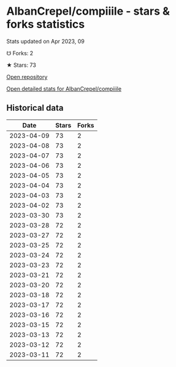 # AlbanCrepel/compiiile - stars & forks statistics

Stats updated on Apr 2023, 09

☋ Forks: 2

★ Stars: 73

[Open repository](https://github.com/AlbanCrepel/compiiile)

[Open detailed stats for AlbanCrepel/compiiile](https://reviewgithub.com/rep/AlbanCrepel/compiiile)

## Historical data
| Date | Stars | Forks |
|------|-------|-------|
| 2023-04-09 | 73 | 2 | 
| 2023-04-08 | 73 | 2 | 
| 2023-04-07 | 73 | 2 | 
| 2023-04-06 | 73 | 2 | 
| 2023-04-05 | 73 | 2 | 
| 2023-04-04 | 73 | 2 | 
| 2023-04-03 | 73 | 2 | 
| 2023-04-02 | 73 | 2 | 
| 2023-03-30 | 73 | 2 | 
| 2023-03-28 | 72 | 2 | 
| 2023-03-27 | 72 | 2 | 
| 2023-03-25 | 72 | 2 | 
| 2023-03-24 | 72 | 2 | 
| 2023-03-23 | 72 | 2 | 
| 2023-03-21 | 72 | 2 | 
| 2023-03-20 | 72 | 2 | 
| 2023-03-18 | 72 | 2 | 
| 2023-03-17 | 72 | 2 | 
| 2023-03-16 | 72 | 2 | 
| 2023-03-15 | 72 | 2 | 
| 2023-03-13 | 72 | 2 | 
| 2023-03-12 | 72 | 2 | 
| 2023-03-11 | 72 | 2 | 

